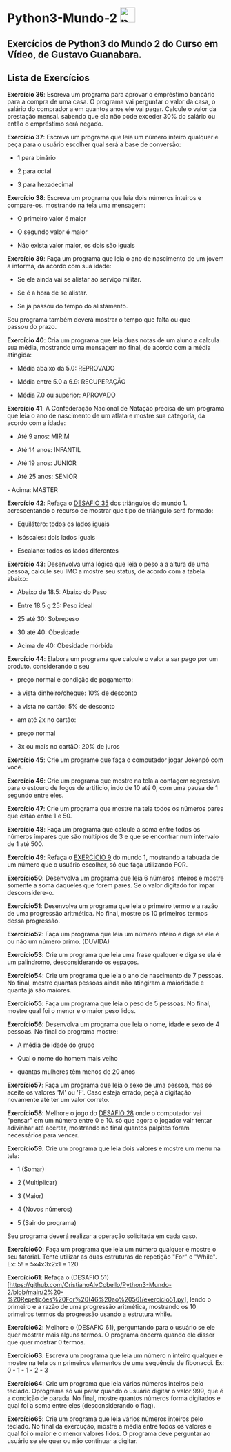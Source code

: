 # Python3-Mundo-2   <img src="https://cdn.jsdelivr.net/gh/devicons/devicon/icons/python/python-original.svg" height="35" alt="python logo"  />

## Exercícios de Python3 do Mundo 2 do Curso em Vídeo, de Gustavo Guanabara.

## Lista de Exercícios 

**Exercício 36**: Escreva um programa para aprovar o empréstimo bancário para a compra de uma casa. O programa vai perguntar o valor da casa, o salário do comprador a em quantos anos ele vai pagar. Calcule o valor da prestação mensal. sabendo que ela não pode exceder 30% do salário ou então o empréstimo será negado.

**Exercício 37**: Escreva um programa que leia um número inteiro qualquer e peça para o usuário escolher qual será a base de conversão:

- 1 para binário

- 2 para octal

- 3 para hexadecimal

**Exercício 38**: Escreva um programa que leia dois números inteiros e compare-os. mostrando na tela uma mensagem:

- O primeiro valor é maior 

- O segundo valor é maior 

- Não exista valor maior, os dois são iguais

**Exercício 39**: Faça um programa que leia o ano de nascimento de um jovem a informa, da acordo com sua idade:

- Se ele ainda vai se alistar ao serviço militar.

- Se é a hora de se alistar.

- Se já passou do tempo do alistamento.

Seu programa também deverá mostrar o tempo que falta ou que passou do prazo.

**Exercício 40**: Cria um programa que leia duas notas de um aluno a calcula sua média, mostrando uma mensagem no final, de acordo com a média atingida:

- Média abaixo da 5.0: REPROVADO

- Média entre 5.0 a 6.9: RECUPERAÇÃO

- Média 7.0 ou superior: APROVADO

**Exercício 41**: A Confederação Nacional de Natação precisa de um programa que leia o ano de nascimento de um atlata e mostre sua categoria, da acordo com a idade:

- Até 9 anos: MIRIM

- Até 14 anos: INFANTIL

- Até 19 anos: JUNIOR

- Até 25 anos: SENIOR

- Acima: MASTER

**Exercício 42**: Refaça o [DESAFIO 35](https://github.com/CristianoAlvCobello/Python3-Mundo-1/blob/main/4%20-%20Condições%20(28%20ao%2035)/exercício35.py) dos triângulos do mundo 1. acrescentando o recurso de mostrar que tipo de triângulo será formado:

- Equilátero: todos os lados iguais

- Isóscales: dois lados iguais

- Escalano: todos os lados diferentes

**Exercício 43**: Desenvolva uma lógica que leia o peso a a altura de uma pessoa, calcule seu IMC a mostre seu status, de acordo com a tabela abaixo:

- Abaixo de 18.5: Abaixo do Paso

- Entre 18.5 g 25: Peso ideal

- 25 até 30: Sobrepeso

- 30 até 40: Obesidade

- Acima de 40: Obesidade mórbida

**Exercício 44**: Elabora um programa que calcule o valor a sar pago por um produto. considerando o seu

- preço normal e condição de pagamento:

- à vista dinheiro/cheque: 10% de desconto

- à vista no cartão: 5% de desconto

- am até 2x no cartão:

- preço normal

- 3x ou mais no cartãO: 20% de juros

**Exercício 45**: Crie um programe que faça o computador jogar Jokenpô com você.

**Exercício 46**: Crie um programa que mostre na tela a contagem regressiva para o estouro de fogos de artifício, indo de 10 até 0, com uma pausa de 1 segundo entre eles.

**Exercício 47**: Crie um programa que mostre na tela todos os números pares que estão entre 1 e 50.

**Exercício 48**: Faça um programa que calcule a soma entre todos os números ímpares que são múltiplos de 3 e que se encontrar num intervalo de 1 até 500.

**Exercício 49**: Refaça o [EXERCÍCIO 9](https://github.com/CristianoAlvCobello/Python3-Mundo-1/blob/main/2%20-%20Tratando%20dados%20e%20contas%20(3%20ao%2015)/exercício9.py) do mundo 1, mostrando a tabuada de um número que o usuário escolher, só que faça utilizando FOR.

**Exercício50**: Desenvolva um programa que leia 6 números inteiros e mostre somente a soma daqueles que forem pares. Se o valor digitado for impar desconsidere-o.

**Exercício51**: Desenvolva um programa que leia o primeiro termo e a razão de uma progressão aritmética. No final, mostre os 10 primeiros termos dessa progressão.

**Exercício52**: Faça um programa que leia um número inteiro e diga se ele é ou não um número primo. (DUVIDA)

**Exercício53**: Crie um programa que leia uma frase qualquer e diga se ela é um palindromo, desconsiderando os espaços.

**Exercício54**: Crie um programa que leia o ano de nascimento de 7 pessoas. No final, mostre quantas pessoas ainda não atingiram a maioridade e quanta já são maiores.

**Exercício55**: Faça um programa que leia o peso de 5 pessoas. No final, mostre qual foi o menor e o maior peso lidos.

**Exercício56**: Desenvolva um programa que leia o nome, idade e sexo de 4 pessoas. No final do programa mostre:

- A média de idade do grupo

- Qual o nome do homem mais velho

- quantas mulheres têm menos de 20 anos

**Exercício57**: Faça um programa que leia o sexo de uma pessoa, mas só aceite os valores 'M' ou 'F'. Caso esteja errado, peçã a digitação novamente até ter um valor correto.

**Exercício58**: Melhore o jogo do [DESAFIO 28](https://github.com/CristianoAlvCobello/Python3-Mundo-1/blob/main/4%20-%20Condições%20(28%20ao%2035)/exercício28.py) onde o computador vai "pensar" em um número entre 0 e 10. só que agora o jogador vair tentar adivinhar até acertar, mostrando no final quantos palpites foram necessários para vencer.

**Exercício59**: Crie um programa que leia dois valores e mostre um menu na tela: 

- 1 (Somar)

- 2 (Multiplicar)

- 3 (Maior)

- 4 (Novos números)

- 5 (Sair do programa)

Seu programa deverá realizar a operação solicitada em cada caso.

**Exercício60**: Faça um programa que leia um número qualquer e mostre o seu fatorial. Tente utilizar as duas estruturas de repetição "For" e "While". Ex: 5! = 5x4x3x2x1 = 120

**Exercício61**: Refaça o (DESAFIO 51)[https://github.com/CristianoAlvCobello/Python3-Mundo-2/blob/main/2%20-%20Repetições%20For%20(46%20ao%2056)/exercício51.py], lendo o primeiro e a razão de uma progressão aritmética, mostrando os 10 primeiros termos da progressão usando a estrutura while.

**Exercício62**: Melhore o (DESAFIO 61), perguntando para o usuário se ele quer mostrar mais alguns termos. O programa encerra quando ele disser que quer mostrar 0 termos.

**Exercício63**: Escreva um programa que leia um número n inteiro qualquer e mostre na tela os n primeiros elementos de uma sequência de fibonacci. Ex: 0 - 1 - 1 - 2 - 3

**Exercício64**: Crie um programa que leia vários números inteiros pelo teclado. Oprograma só vai parar quando o usuário digitar o valor 999, que é a condição de parada. No final, mostre quantos números forma digitados e qual foi a soma entre eles (desconsiderando o flag).

**Exercício65**: Crie um programa que leia vários números inteiros pelo teclado. No final da exercução, mostre a média entre todos os valores e qual foi o maior e o menor valores lidos. O programa deve perguntar ao usuário se ele quer ou não continuar a digitar.
